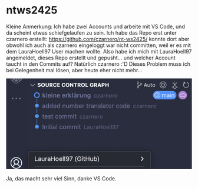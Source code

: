 # ntws2425
Kleine Anmerkung: Ich habe zwei Accounts und arbeite mit VS Code, und da scheint etwas schiefgelaufen zu sein. Ich habe das Repo erst unter czarnero erstellt: https://github.com/czarnero/nt-ws2425/ konnte dort aber obwohl ich auch als czarnero eingeloggt war nicht committen, weil er es mit dem LauraHoell97 User machen wollte. 
Also habe ich mich mit LauraHoell97 angemeldet, dieses Repo erstellt und gepusht... und welcher Account taucht in den Commits auf? Natürlich czarnero :'D 
Dieses Problem muss ich bei Gelegenheit mal lösen, aber heute eher nicht mehr...

![lustig...](https://github.com/LauraHoell97/ntws2425/blob/main/screenshot_vscode.png?raw=true)

Ja, das macht sehr viel Sinn, danke VS Code.
